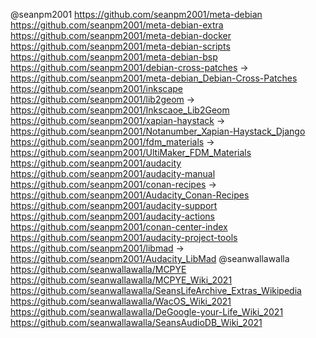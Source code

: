 @seanpm2001
https://github.com/seanpm2001/meta-debian
https://github.com/seanpm2001/meta-debian-extra
https://github.com/seanpm2001/meta-debian-docker
https://github.com/seanpm2001/meta-debian-scripts
https://github.com/seanpm2001/meta-debian-bsp
https://github.com/seanpm2001/debian-cross-patches -> https://github.com/seanpm2001/meta-debian_Debian-Cross-Patches
https://github.com/seanpm2001/inkscape
https://github.com/seanpm2001/lib2geom -> https://github.com/seanpm2001/Inkscaoe_Lib2Geom
https://github.com/seanpm2001/xapian-haystack -> https://github.com/seanpm2001/Notanumber_Xapian-Haystack_Django
https://github.com/seanpm2001/fdm_materials -> https://github.com/seanpm2001/UltiMaker_FDM_Materials
https://github.com/seanpm2001/audacity
https://github.com/seanpm2001/audacity-manual
https://github.com/seanpm2001/conan-recipes -> https://github.com/seanpm2001/Audacity_Conan-Recipes
https://github.com/seanpm2001/audacity-support
https://github.com/seanpm2001/audacity-actions
https://github.com/seanpm2001/conan-center-index
https://github.com/seanpm2001/audacity-project-tools
https://github.com/seanpm2001/libmad -> https://github.com/seanpm2001/Audacity_LibMad
@seanwallawalla
https://github.com/seanwallawalla/MCPYE
https://github.com/seanwallawalla/MCPYE_Wiki_2021
https://github.com/seanwallawalla/SeansLifeArchive_Extras_Wikipedia
https://github.com/seanwallawalla/WacOS_Wiki_2021
https://github.com/seanwallawalla/DeGoogle-your-Life_Wiki_2021
https://github.com/seanwallawalla/SeansAudioDB_Wiki_2021

